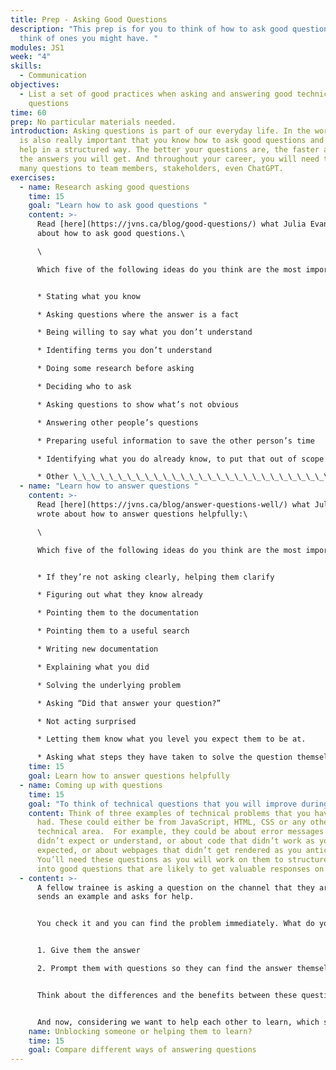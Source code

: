 ```yaml
---
title: Prep - Asking Good Questions
description: "This prep is for you to think of how to ask good questions and
  think of ones you might have. "
modules: JS1
week: "4"
skills:
  - Communication
objectives:
  - List a set of good practices when asking and answering good technical
    questions
time: 60
prep: No particular materials needed.
introduction: Asking questions is part of our everyday life. In the workplace it
  is also really important that you know how to ask good questions and ask for
  help in a structured way. The better your questions are, the faster and better
  the answers you will get. And throughout your career, you will need to ask
  many questions to team members, stakeholders, even ChatGPT.
exercises:
  - name: Research asking good questions
    time: 15
    goal: "Learn how to ask good questions "
    content: >-
      Read [here](https://jvns.ca/blog/good-questions/) what Julia Evans wrote
      about how to ask good questions.\

      \

      Which five of the following ideas do you think are the most important when asking good questions?


      * Stating what you know

      * Asking questions where the answer is a fact

      * Being willing to say what you don’t understand

      * Identifing terms you don’t understand

      * Doing some research before asking

      * Deciding who to ask

      * Asking questions to show what’s not obvious

      * Answering other people’s questions 

      * Preparing useful information to save the other person’s time

      * Identifying what you do already know, to put that out of scope of the “question”.

      * Other \_\_\_\_\_\_\_\_\_\_\_\_\_\_\_\_\_\_\_\_\_\_\_\_\_\_\_\_\_\_\_\_\_\_\_\_\_\_\_\__
  - name: "Learn how to answer questions "
    content: >-
      Read [here](https://jvns.ca/blog/answer-questions-well/) what Julia Evans
      wrote about how to answer questions helpfully:\

      \

      Which five of the following ideas do you think are the most important when answering good questions?


      * If they’re not asking clearly, helping them clarify

      * Figuring out what they know already

      * Pointing them to the documentation

      * Pointing them to a useful search

      * Writing new documentation

      * Explaining what you did

      * Solving the underlying problem

      * Asking “Did that answer your question?”

      * Not acting surprised

      * Letting them know what you level you expect them to be at.

      * Asking what steps they have taken to solve the question themselves.
    time: 15
    goal: Learn how to answer questions helpfully
  - name: Coming up with questions
    time: 15
    goal: "To think of technical questions that you will improve during the session "
    content: Think of three examples of technical problems that you have recently
      had. These could either be from JavaScript, HTML, CSS or any other
      technical area.  For example, they could be about error messages you
      didn’t expect or understand, or about code that didn’t work as you
      expected, or about webpages that didn’t get rendered as you anticipated.
      You’ll need these questions as you will work on them to structure them
      into good questions that are likely to get valuable responses on Saturday.
  - content: >-
      A fellow trainee is asking a question on the channel that they are stuck,
      sends an example and asks for help. 


      You check it and you can find the problem immediately. What do you do?


      1. Give them the answer

      2. Prompt them with questions so they can find the answer themselves?


      Think about the differences and the benefits between these questions.


      And now, considering we want to help each other to learn, which strategy will you use more moving forward?
    name: Unblocking someone or helping them to learn?
    time: 15
    goal: Compare different ways of answering questions
---
```

